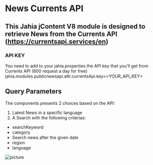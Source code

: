 # News Currents API



This Jahia jContent V8 module is designed to retrieve News from the Currents API 
(https://currentsapi.services/en)
---
### API KEY
You need to add to your jahia.properties the API key that you'll get from Currents API (600 request a day for free)
jahia.modules.publicnewsapi.attr.currentsApi.key=<YOUR_API_KEY>
## Query Parameters
The components presents 2 choices based on the API:

1. Latest News in a specific language
2. A Search with the following criterias:
 - searchKeyword
 - category 
 - Search news after the given date
 - region 
 - language

![picture](./src/main/resources/images/readme/currentsAPIscreenshot.png)

